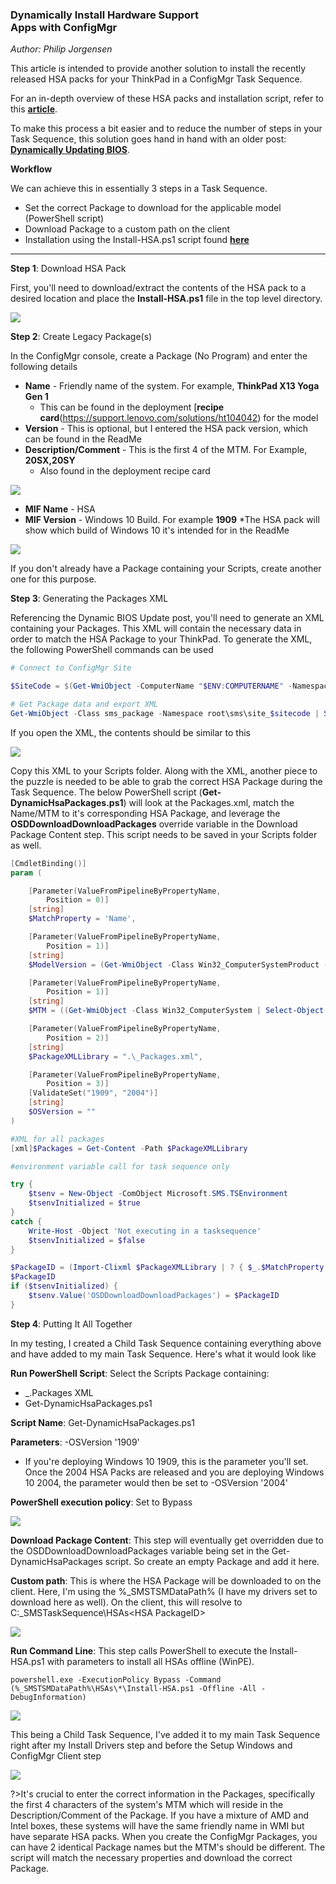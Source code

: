 ### Dynamically Install Hardware Support <br> Apps with ConfigMgr
*Author: Philip Jorgensen*

This article is intended to provide another solution to install the recently released HSA packs for your ThinkPad in a ConfigMgr Task Sequence.

For an in-depth overview of these HSA packs and installation script, refer to this [**article**](https://blog.lenovocdrt.com/2020/hsa-1.md).  

To make this process a bit easier and to reduce the number of steps in your Task Sequence, this solution goes hand in hand with an older post: [**Dynamically Updating BIOS**](https://blog.lenovocdrt.com/2017/dynamic_bios_update.md).

**Workflow**

We can achieve this in essentially 3 steps in a Task Sequence.  
- Set the correct Package to download for the applicable model (PowerShell script)
- Download Package to a custom path on the client
- Installation using the Install-HSA.ps1 script found [**here**](https://blog.lenovocdrt.com/2020/hsa-1.md)

---

**Step 1**: Download HSA Pack

First, you'll need to download/extract the contents of the HSA pack to a desired location and place the **Install-HSA.ps1** file in the top level directory.

![](../img/2020/dynamic_hsa/image1.jpg)

**Step 2**: Create Legacy Package(s)

In the ConfigMgr console, create a Package (No Program) and enter the following details
- **Name** - Friendly name of the system.  For example, **ThinkPad X13 Yoga Gen 1**
    * This can be found in the deployment [**recipe card**(https://support.lenovo.com/solutions/ht104042) for the model
- **Version** - This is optional, but I entered the HSA pack version, which can be found in the ReadMe
- **Description/Comment** - This is the first 4 of the MTM.  For Example, **20SX,20SY**
    * Also found in the deployment recipe card

![](../img/2020/dynamic_hsa/image2.jpg)

- **MIF Name** - HSA
- **MIF Version** - Windows 10 Build.  For example **1909**
    *The HSA pack will show which build of Windows 10 it's intended for in the ReadMe

![](../img/2020/dynamic_hsa/image3.jpg)

If you don't already have a Package containing your Scripts, create another one for this purpose.

**Step 3**: Generating the Packages XML

Referencing the Dynamic BIOS Update post, you'll need to generate an XML containing your Packages.  This XML will contain the necessary data in order to match the HSA Package to your ThinkPad.  To generate the XML, the following PowerShell commands can be used

```powershell
# Connect to ConfigMgr Site 

$SiteCode = $(Get-WmiObject -ComputerName "$ENV:COMPUTERNAME" -Namespace "root\SMS" -Class "SMS_ProviderLocation").SiteCode

# Get Package data and export XML
Get-WmiObject -Class sms_package -Namespace root\sms\site_$sitecode | Select-Object pkgsourcepath, Description, Manufacturer, MifFileName, MifName, MIFVersion, Name, PackageID, ShareName, Version | Sort-Object -Property Name | Export-Clixml -path '_Packages.xml' -force 
```

If you open the XML, the contents should be similar to this

![](../img/2020/dynamic_hsa/image4.jpg)

Copy this XML to your Scripts folder.  Along with the XML, another piece to the puzzle is needed to be able to grab the correct HSA Package during the Task Sequence.  The below PowerShell script (**Get-DynamicHsaPackages.ps1**) will look at the Packages.xml, match the Name/MTM to it's corresponding HSA Package, and leverage the **OSDDownloadDownloadPackages** override variable in the Download Package Content step.  This script needs to be saved in your Scripts folder as well.

```powershell
[CmdletBinding()]
param (

    [Parameter(ValueFromPipelineByPropertyName,
        Position = 0)]
    [string]
    $MatchProperty = 'Name',

    [Parameter(ValueFromPipelineByPropertyName,
        Position = 1)]
    [string]
    $ModelVersion = (Get-WmiObject -Class Win32_ComputerSystemProduct -Namespace root\cimv2).Version,

    [Parameter(ValueFromPipelineByPropertyName,
        Position = 1)]
    [string]
    $MTM = ((Get-WmiObject -Class Win32_ComputerSystem | Select-Object -ExpandProperty Model).SubString(0, 4)).Trim(),

    [Parameter(ValueFromPipelineByPropertyName,
        Position = 2)]
    [string]
    $PackageXMLLibrary = ".\_Packages.xml",

    [Parameter(ValueFromPipelineByPropertyName,
        Position = 3)]
    [ValidateSet("1909", "2004")]
    [string]
    $OSVersion = ""
)

#XML for all packages
[xml]$Packages = Get-Content -Path $PackageXMLLibrary

#environment variable call for task sequence only

try {
    $tsenv = New-Object -ComObject Microsoft.SMS.TSEnvironment
    $tsenvInitialized = $true
}
catch {
    Write-Host -Object 'Not executing in a tasksequence'
    $tsenvInitialized = $false
}

$PackageID = (Import-Clixml $PackageXMLLibrary | ? { $_.$MatchProperty.Split(',').Contains($ModelVersion) -and $_.MifName -eq "HSA" -and $_.MifVersion -match $OSVersion -and $_.Description -match $MTM }).PackageID
$PackageID
if ($tsenvInitialized) {
    $tsenv.Value('OSDDownloadDownloadPackages') = $PackageID
}
```

**Step 4**: Putting It All Together

In my testing, I created a Child Task Sequence containing everything above and have added to my main Task Sequence.  Here's what it would look like

**Run PowerShell Script**: Select the Scripts Package containing:

- _.Packages XML
- Get-DynamicHsaPackages.ps1

**Script Name**: Get-DynamicHsaPackages.ps1

**Parameters**: -OSVersion '1909'
- If you're deploying Windows 10 1909, this is the parameter you'll set.  Once the 2004 HSA Packs are released and you are deploying Windows 10 2004, the parameter would then be set to -OSVersion '2004'

**PowerShell execution policy**: Set to Bypass

![](../img/2020/dynamic_hsa/image5.jpg)

**Download Package Content**: This step will eventually get overridden due to the OSDDownloadDownloadPackages variable being set in the Get-DynamicHsaPackages script.  So create an empty Package and add it here.

**Custom path**: This is where the HSA Package will be downloaded to on the client.  Here, I'm using the %_SMSTSMDataPath% (I have my drivers set to download here as well).  On the client, this will resolve to C:\_SMSTaskSequence\HSAs\<HSA PackageID>

![](../img/2020/dynamic_hsa/image6.jpg)

**Run Command Line**: This step calls PowerShell to execute the Install-HSA.ps1 with parameters to install all HSAs offline (WinPE).

```
powershell.exe -ExecutionPolicy Bypass -Command (%_SMSTSMDataPath%\HSAs\*\Install-HSA.ps1 -Offline -All -DebugInformation)
```

![](../img/2020/dynamic_hsa/image7.jpg)

This being a Child Task Sequence, I've added it to my main Task Sequence right after my Install Drivers step and before the Setup Windows and ConfigMgr Client step

![](../img/2020/dynamic_hsa/image8.jpg)

?>It's crucial to enter the correct information in the Packages, specifically the first 4 characters of the system's MTM which will reside in the Description/Comment of the Package.  If you have a mixture of AMD and Intel boxes, these systems will have the same friendly name in WMI but have separate HSA packs.  When you create the ConfigMgr Packages, you can have 2 identical Package names but the MTM's should be different.  The script will match the necessary properties and download the correct Package.